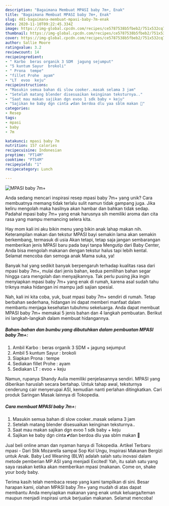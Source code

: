 ```yaml
---
description: "Bagaimana Membuat MPASI baby 7m+, Enak"
title: "Bagaimana Membuat MPASI baby 7m+, Enak"
slug: 481-bagaimana-membuat-mpasi-baby-7m-enak
date: 2020-11-10T09:22:45.334Z
image: https://img-global.cpcdn.com/recipes/ce5787538b5fbeb2/751x532cq70/mpasi-baby-7m-foto-resep-utama.jpg
thumbnail: https://img-global.cpcdn.com/recipes/ce5787538b5fbeb2/751x532cq70/mpasi-baby-7m-foto-resep-utama.jpg
cover: https://img-global.cpcdn.com/recipes/ce5787538b5fbeb2/751x532cq70/mpasi-baby-7m-foto-resep-utama.jpg
author: Sallie Moore
ratingvalue: 3.2
reviewcount: 14
recipeingredient:
- " Karbo  beras organik 3 SDM  jagung sejumput"
- "5 kuntum Sayur  brokoli"
- " Prona  tempe"
- "fillet Prohe  ayam"
- "LT  evoo  keju"
recipeinstructions:
- "Masukin semua bahan di slow cooker..masak selama 3 jam"
- "Setelah matang blender disesuaikan keinginan teksturnya.."
- "Saat mau makan sajikan dgn evoo 1 sdk baby + keju"
- "Sajikan ke baby dgn cinta 💕dan berdoa dlu yaa sblm makan 🥰"
categories:
- Resep
tags:
- mpasi
- baby
- 7m

katakunci: mpasi baby 7m 
nutrition: 157 calories
recipecuisine: Indonesian
preptime: "PT14M"
cooktime: "PT54M"
recipeyield: "1"
recipecategory: Lunch

---
```



![MPASI baby 7m+](https://img-global.cpcdn.com/recipes/ce5787538b5fbeb2/751x532cq70/mpasi-baby-7m-foto-resep-utama.jpg)

Anda sedang mencari inspirasi resep mpasi baby 7m+ yang unik? Cara membuatnya memang tidak terlalu sulit namun tidak gampang juga. Jika keliru mengolah maka hasilnya akan hambar dan bahkan tidak sedap. Padahal mpasi baby 7m+ yang enak harusnya sih memiliki aroma dan cita rasa yang mampu memancing selera kita.

Hay mom kali ini aku bikin menu yang bikin anak lahap makan nih. Keterampilan makan dan tekstur MPASI bayi semakin lama akan semakin berkembang, termasuk di usia Akan tetapi, tetap saja jangan sembarangan memberikan jenis MPASI baru pada bayi tanpa Mengutip dari Baby Center, Anda bisa mengolah makanan dengan tekstur halus tapi lebih kental. Selamat mencoba dan semoga anak Mama suka, ya!

Banyak hal yang sedikit banyak berpengaruh terhadap kualitas rasa dari mpasi baby 7m+, mulai dari jenis bahan, kedua pemilihan bahan segar hingga cara mengolah dan menyajikannya. Tak perlu pusing jika ingin menyiapkan mpasi baby 7m+ yang enak di rumah, karena asal sudah tahu triknya maka hidangan ini mampu jadi sajian spesial.


Nah, kali ini kita coba, yuk, buat mpasi baby 7m+ sendiri di rumah. Tetap berbahan sederhana, hidangan ini dapat memberi manfaat dalam membantu menjaga kesehatan tubuhmu sekeluarga. Anda dapat membuat MPASI baby 7m+ memakai 5 jenis bahan dan 4 langkah pembuatan. Berikut ini langkah-langkah dalam membuat hidangannya.

<!--inarticleads1-->

##### Bahan-bahan dan bumbu yang dibutuhkan dalam pembuatan MPASI baby 7m+:

1. Ambil  Karbo : beras organik 3 SDM + jagung sejumput
1. Ambil 5 kuntum Sayur : brokoli
1. Siapkan  Prona : tempe
1. Sediakan fillet Prohe : ayam
1. Sediakan LT : evoo + keju


Namun, rupanya Shandy Aulia memiliki penjelasannya sendiri. MPASI yang diberikan haruslah secara bertahap. Untuk tahap awal, teksturnya cenderung cair menyerupai ASI, kemudian nanti perlahan ditingkatkan. Cari produk Saringan Masak lainnya di Tokopedia. 

<!--inarticleads2-->

##### Cara membuat MPASI baby 7m+:

1. Masukin semua bahan di slow cooker..masak selama 3 jam
1. Setelah matang blender disesuaikan keinginan teksturnya..
1. Saat mau makan sajikan dgn evoo 1 sdk baby + keju
1. Sajikan ke baby dgn cinta 💕dan berdoa dlu yaa sblm makan 🥰


Jual beli online aman dan nyaman hanya di Tokopedia. Artikel Terbaru mpasi - Dari Stik Mozarella sampai Sop Kol Ungu, Inspirasi Makanan Bergizi untuk Anak. Baby Led Weaning (BLW) adalah salah satu inovasi dalam metode pemberian MP ASI yang menjadi Excited! Yah, itu salah satu yang saya rasakan ketika akan memberikan mpasi (makanan. Come on, shake your body baby. 

Terima kasih telah membaca resep yang kami tampilkan di sini. Besar harapan kami, olahan MPASI baby 7m+ yang mudah di atas dapat membantu Anda menyiapkan makanan yang enak untuk keluarga/teman maupun menjadi inspirasi untuk berjualan makanan. Selamat mencoba!
